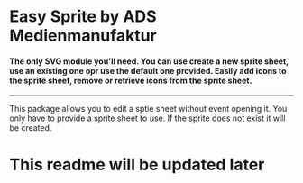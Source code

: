 # Easy Sprite by ADS Medienmanufaktur
#### The only SVG module you'll need. You can use create a new sprite sheet, use an existing one opr use the default one provided. Easily add icons to the sprite sheet, remove or retrieve icons from the sprite sheet.

---
This package allows you to edit a sptie sheet without event opening it.
You only have to provide a sprite sheet to use. If the sprite does not exist it will be created.
# This readme will be updated later
